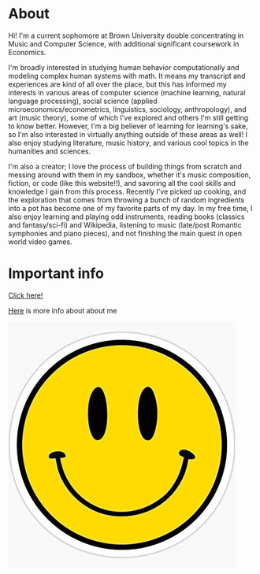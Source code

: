 # About

Hi! I'm a current sophomore at Brown University double concentrating in Music and Computer Science, with additional significant coursework in Economics.

I'm broadly interested in studying human behavior computationally and modeling complex human systems with math. It means my transcript and experiences are kind of all over the place, but this has informed my interests in various areas of computer science (machine learning, natural language processing), social science (applied microeconomics/econometrics, linguistics, sociology, anthropology), and art (music theory), some of which I've explored and others I'm still getting to know better. However, I'm a big believer of learning for learning's sake, so I'm also interested in virtually anything outside of these areas as well! I also enjoy studying literature, music history, and various cool topics in the humanities and sciences.

I'm also a creator; I love the process of building things from scratch and messing around with them in my sandbox, whether it's music composition, fiction, or code (like this website!!), and savoring all the cool skills and knowledge I gain from this process. Recently I've picked up cooking, and the exploration that comes from throwing a bunch of random ingredients into a pot has become one of my favorite parts of my day. In my free time, I also enjoy learning and playing odd instruments, reading books (classics and fantasy/sci-fi) and Wikipedia, listening to music (late/post Romantic symphonies and piano pieces), and not finishing the main quest in open world video games.

# Important info

[Click here!](https://www.youtube.com/watch?v=dQw4w9WgXcQ)

[Here](info.txt) is more info about about me

![smiley](smileyface.jpg)
